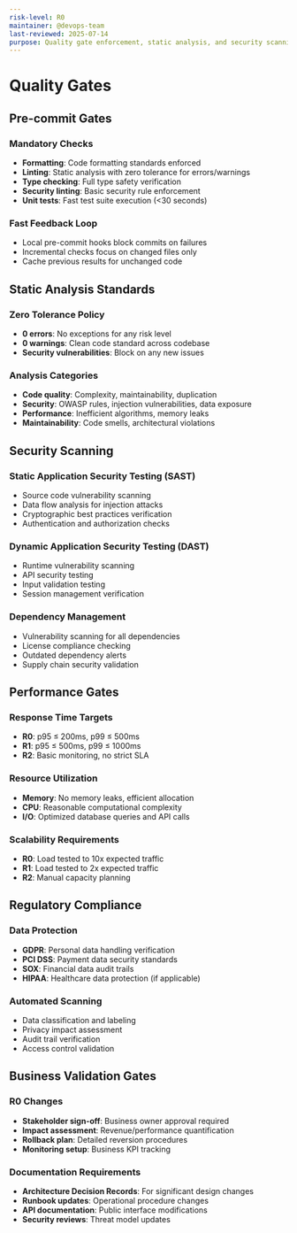 ```yaml
---
risk-level: R0
maintainer: @devops-team
last-reviewed: 2025-07-14
purpose: Quality gate enforcement, static analysis, and security scanning procedures
---
```


# Quality Gates

## Pre-commit Gates

### Mandatory Checks
- **Formatting**: Code formatting standards enforced
- **Linting**: Static analysis with zero tolerance for errors/warnings
- **Type checking**: Full type safety verification
- **Security linting**: Basic security rule enforcement
- **Unit tests**: Fast test suite execution (<30 seconds)

### Fast Feedback Loop
- Local pre-commit hooks block commits on failures
- Incremental checks focus on changed files only
- Cache previous results for unchanged code

## Static Analysis Standards

### Zero Tolerance Policy
- **0 errors**: No exceptions for any risk level
- **0 warnings**: Clean code standard across codebase
- **Security vulnerabilities**: Block on any new issues

### Analysis Categories
- **Code quality**: Complexity, maintainability, duplication
- **Security**: OWASP rules, injection vulnerabilities, data exposure
- **Performance**: Inefficient algorithms, memory leaks
- **Maintainability**: Code smells, architectural violations

## Security Scanning

### Static Application Security Testing (SAST)
- Source code vulnerability scanning
- Data flow analysis for injection attacks
- Cryptographic best practices verification
- Authentication and authorization checks

### Dynamic Application Security Testing (DAST)
- Runtime vulnerability scanning
- API security testing
- Input validation testing
- Session management verification

### Dependency Management
- Vulnerability scanning for all dependencies
- License compliance checking
- Outdated dependency alerts
- Supply chain security validation

## Performance Gates

### Response Time Targets
- **R0**: p95 ≤ 200ms, p99 ≤ 500ms
- **R1**: p95 ≤ 500ms, p99 ≤ 1000ms
- **R2**: Basic monitoring, no strict SLA

### Resource Utilization
- **Memory**: No memory leaks, efficient allocation
- **CPU**: Reasonable computational complexity
- **I/O**: Optimized database queries and API calls

### Scalability Requirements
- **R0**: Load tested to 10x expected traffic
- **R1**: Load tested to 2x expected traffic
- **R2**: Manual capacity planning

## Regulatory Compliance

### Data Protection
- **GDPR**: Personal data handling verification
- **PCI DSS**: Payment data security standards
- **SOX**: Financial data audit trails
- **HIPAA**: Healthcare data protection (if applicable)

### Automated Scanning
- Data classification and labeling
- Privacy impact assessment
- Audit trail verification
- Access control validation

## Business Validation Gates

### R0 Changes
- **Stakeholder sign-off**: Business owner approval required
- **Impact assessment**: Revenue/performance quantification
- **Rollback plan**: Detailed reversion procedures
- **Monitoring setup**: Business KPI tracking

### Documentation Requirements
- **Architecture Decision Records**: For significant design changes
- **Runbook updates**: Operational procedure changes
- **API documentation**: Public interface modifications
- **Security reviews**: Threat model updates